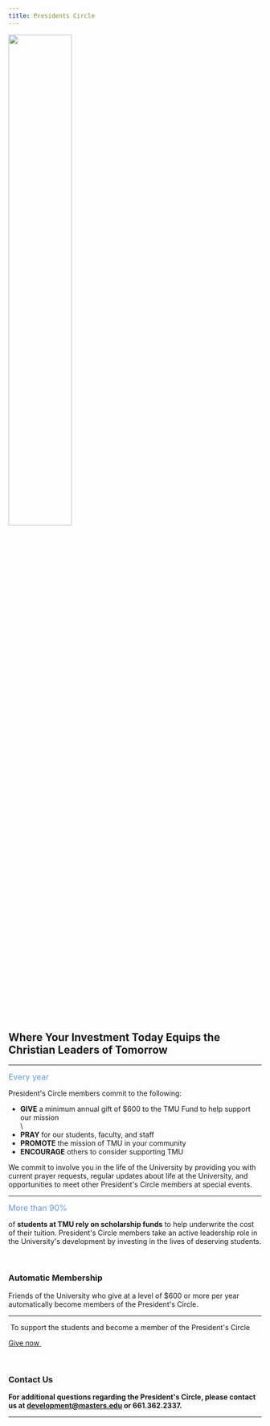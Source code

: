 ```yaml
---
title: Presidents Circle
---
```


<img class="centerimg" alt="" src="{{ '/uploads/presidentscircle.png' | prepend: site.url }}" rel="7861" width="50%" />
<h2>Where Your Investment Today Equips the Christian Leaders of Tomorrow</h2>
<hr />
<p><span style="color: #669beb; font-size: 16px; line-height: 19px;">Every year</span></p>
<p>President's Circle members commit to the following:</p>
<ul>
<li><strong>GIVE</strong> a minimum annual gift of $600 to the TMU Fund to help support our mission</li>\
<li><strong>PRAY</strong> for our students, faculty, and staff</li>
<li><strong>PROMOTE</strong> the mission of TMU in your community</li>
<li><strong>ENCOURAGE</strong> others to consider supporting TMU</li>
</ul>
<p>We commit to involve you in the life of the University by providing you with current prayer requests, regular updates about life at the University, and opportunities to meet other President's Circle members at special events.</p>
<hr />
<p><span style="color: #669beb; font-size: 16px; line-height: 19px;">More than 90%</span></p>
<p>of <strong>students at TMU rely on scholarship funds</strong> to help underwrite the cost of their tuition. President's Circle members take an active leadership role in the University's development by investing in the lives of deserving students.</p>
<p> </p>
<h3>Automatic Membership</h3>
<p>Friends of the University who give at a level of $600 or more per year automatically become members of the President's Circle.</p>
<hr />
<p> <span>To support the students and become a member of the President's Circle</span></p>
<p><a href="https://give.cornerstone.cc/The\+Masters\+University" class="btn btn-navy">Give now </a></p>
<p> </p>
<h3>Contact Us</h3>
<p><strong>For additional questions regarding the President's Circle, please contact us at <a href="mailto:development@masters.edu" target="_blank">development@masters.edu</a> or 661.362.2337.</strong></p>
<hr />